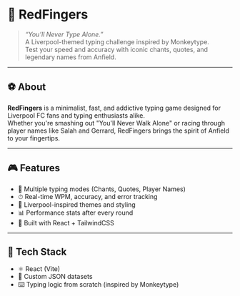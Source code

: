 # 🔴 RedFingers

> *“You’ll Never Type Alone.”*  
A Liverpool-themed typing challenge inspired by Monkeytype.  
Test your speed and accuracy with iconic chants, quotes, and legendary names from Anfield.

---

## ⚽ About

**RedFingers** is a minimalist, fast, and addictive typing game designed for Liverpool FC fans and typing enthusiasts alike.  
Whether you're smashing out "You'll Never Walk Alone" or racing through player names like Salah and Gerrard, RedFingers brings the spirit of Anfield to your fingertips.

---

## 🎮 Features

- 🧠 Multiple typing modes (Chants, Quotes, Player Names)
- ⏱ Real-time WPM, accuracy, and error tracking
- 🎨 Liverpool-inspired themes and styling
- 📊 Performance stats after every round
- 📁 Built with React + TailwindCSS

---

## 🚀 Tech Stack

- ⚛️ React (Vite)
- 🔢 Custom JSON datasets
- ⌨️ Typing logic from scratch (inspired by Monkeytype)

